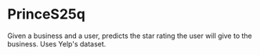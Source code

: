 # PrinceS25q
Given a business and a user, predicts the star rating the user will give to the business. Uses Yelp's dataset.
